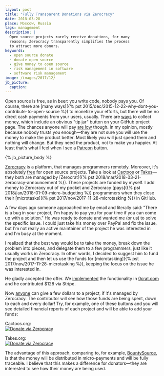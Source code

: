 ```yaml
---
layout: post
title: "Fully Transparent Donations via Zerocracy"
date: 2018-03-28
place: Moscow, Russia
tags: management
description: |
  Open source projects rarely receive donations, for many
  reasons; Zerocracy transparently simplifies the process
  to attract more donors.
keywords:
  - open source donate
  - donate open source
  - give money to open source
  - risk management in software
  - software risk management
image: /images/2017/12/
jb_picture:
  caption:
---
```


Open source is free, as in beer: you write code, nobody pays you. Of course,
there are [many ways]({% pst 2015/dec/2015-12-22-why-dont-you-contribute-to-open-source %})
to monetize your efforts, but there will be no
direct cash payments from your users, usually. There are [ways](https://hackernoon.com/why-funding-open-source-is-hard-652b7055569d)
to collect money, which include an obvious "tip jar" button on your GitHub project page.
The chances anyone will pay
[are low](https://news.ycombinator.com/item?id=14446516) though. In my opinion,
mostly because nobody trusts you enough&mdash;they are not sure you will
use the money to make the product better. Most likely you will just spend them
and nothing will change. But they need the product, not to make you happier.
At least that's what I feel when I see a [Patreon](https://patreon.com/) button.

<!--more-->

{% jb_picture_body %}

[Zerocracy](http://www.zerocracy.com) is a platform, that manages programmers remotely.
Moreover, it's absolutely [free](http://www.zerocracy.com/policy.html#23) for open source projects. Take a
look at [Cactoos](http://www.cactoos.org) or [Takes](http://www.takes.org)&mdash;they
both are managed by
[Zerocrat]({% pst 2018/mar/2018-03-21-zerocracy-announcement %}). These projects
are funded by myself. I add money to Zerocracy out of my pocket and Zerocracy
[pays]({% pst 2018/jan/2018-01-09-micro-budgeting %})
programmers when they close their [microtasks]({% pst 2017/nov/2017-11-28-microtasking %}) in GitHub.

A few days ago someone approached me by email and literally said: "There
is a bug in your project, I'm happy to pay you for your time if you can come
up with a solution." He was ready to donate and wanted me (or us) to solve
the specific issue. I could just take his money over PayPal and fix the issue,
but I'm not really an active maintainer of the project he was interested in
and I'm busy at the moment.

I realized that the best way would be to take the money,
break down the problem into pieces, and delegate them to a few programmers,
just like it usually works in Zerocracy. In other words, I decided to suggest
him to fund the project and then let us use the funds for
[microtasking]({% pst 2017/nov/2017-11-28-microtasking %}),
keeping the focus on the issue he was interested in.

He gladly accepted the offer.
We [implemented](https://github.com/zerocracy/farm/issues/866) the functionality in
[0crat.com](https://www.0crat.com) and he contributed $128 via Stripe.

Now [anyone](http://www.zerocracy.com/policy.html#50)
can give a few dollars to a project, if it's
managed by Zerocracy. The contributor will see how those funds are being spent, down to each and every dollar!
Try, for example, one of these buttons and you will see detailed
financial reports of each project and will be able to add your funds:

Cactoos.org:<br/>
[![Donate via Zerocracy](https://www.0crat.com/contrib-badge/C63314D6Z.svg)](https://www.0crat.com/contrib/C63314D6Z)

Takes.org:<br/>
[![Donate via Zerocracy](https://www.0crat.com/contrib-badge/C3FFK3YAY.svg)](https://www.0crat.com/contrib/C3FFK3YAY)

The advantage of this approach, comparing to, for example,
[BountySource](https://www.bountysource.com/), is that the money will
be distributed in micro-payments and will be fully traceable. I believe
that this makes a difference for donators&mdash;they are interested to see
how their money are being used.


